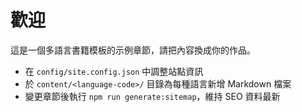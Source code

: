 # 歡迎

這是一個多語言書籍模板的示例章節，請把內容換成你的作品。

- 在 `config/site.config.json` 中調整站點資訊
- 於 `content/<language-code>/` 目錄為每種語言新增 Markdown 檔案
- 變更章節後執行 `npm run generate:sitemap`，維持 SEO 資料最新
